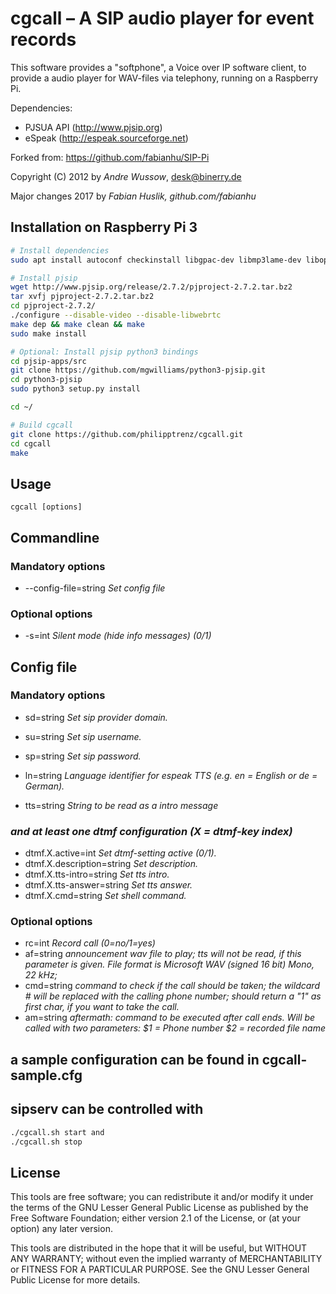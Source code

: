 # cgcall – A SIP audio player for event records

This software provides a "softphone", a Voice over IP software client, to provide a audio player for WAV-files via telephony, running on a Raspberry Pi.

Dependencies:
- PJSUA API (http://www.pjsip.org)
- eSpeak (http://espeak.sourceforge.net)

Forked from: https://github.com/fabianhu/SIP-Pi

Copyright (C) 2012 by _Andre Wussow_, desk@binerry.de

Major changes 2017 by _Fabian Huslik, github.com/fabianhu_


## Installation on Raspberry Pi 3

```bash
# Install dependencies
sudo apt install autoconf checkinstall libgpac-dev libmp3lame-dev libopencore-amrnb-dev libopencore-amrwb-dev libtheora-dev libvorbis-dev yasm zlib1g-dev libsdl-sound1.2-dev libportaudio-dev

# Install pjsip
wget http://www.pjsip.org/release/2.7.2/pjproject-2.7.2.tar.bz2
tar xvfj pjproject-2.7.2.tar.bz2
cd pjproject-2.7.2/
./configure --disable-video --disable-libwebrtc
make dep && make clean && make
sudo make install

# Optional: Install pjsip python3 bindings
cd pjsip-apps/src
git clone https://github.com/mgwilliams/python3-pjsip.git 
cd python3-pjsip
sudo python3 setup.py install

cd ~/

# Build cgcall
git clone https://github.com/philipptrenz/cgcall.git
cd cgcall
make
```


## Usage

```cgcall [options]```

## Commandline

### Mandatory options

* --config-file=string   _Set config file_   

### Optional options

* -s=int       _Silent mode (hide info messages) (0/1)_   

## Config file

### Mandatory options  

* sd=string   _Set sip provider domain._   
* su=string   _Set sip username._   
* sp=string   _Set sip password._   
* ln=string   _Language identifier for espeak TTS (e.g. en = English or de = German)._

* tts=string  _String to be read as a intro message_

### _and at least one dtmf configuration (X = dtmf-key index)_   

* dtmf.X.active=int           _Set dtmf-setting active (0/1)._   
* dtmf.X.description=string   _Set description._   
* dtmf.X.tts-intro=string     _Set tts intro._   
* dtmf.X.tts-answer=string    _Set tts answer._   
* dtmf.X.cmd=string           _Set shell command._   

### Optional options

* rc=int      _Record call (0=no/1=yes)_   
* af=string   _announcement wav file to play; tts will not be read, if this parameter is given. File format is Microsoft WAV (signed 16 bit) Mono, 22 kHz;_ 
* cmd=string  _command to check if the call should be taken; the wildcard # will be replaced with the calling phone number; should return a "1" as first char, if you want to take the call._
* am=string   _aftermath: command to be executed after call ends. Will be called with two parameters: $1 = Phone number $2 = recorded file name_

## a sample configuration can be found in cgcall-sample.cfg
  
## sipserv can be controlled with 

```bash
./cgcall.sh start and 
./cgcall.sh stop
```

## License

This tools are free software; you can redistribute it and/or
modify it under the terms of the GNU Lesser General Public
License as published by the Free Software Foundation; either
version 2.1 of the License, or (at your option) any later version.

This tools are distributed in the hope that it will be useful,
but WITHOUT ANY WARRANTY; without even the implied warranty of
MERCHANTABILITY or FITNESS FOR A PARTICULAR PURPOSE. See the GNU
Lesser General Public License for more details.
